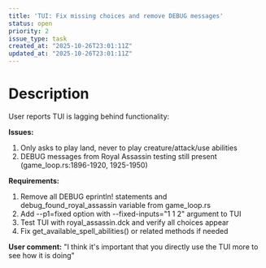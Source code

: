 ```yaml
---
title: 'TUI: Fix missing choices and remove DEBUG messages'
status: open
priority: 2
issue_type: task
created_at: "2025-10-26T23:01:11Z"
updated_at: "2025-10-26T23:01:11Z"
---
```


# Description

User reports TUI is lagging behind functionality:

**Issues:**
1. Only asks to play land, never to play creature/attack/use abilities
2. DEBUG messages from Royal Assassin testing still present (game_loop.rs:1896-1920, 1925-1950)

**Requirements:**
1. Remove all DEBUG eprintln! statements and debug_found_royal_assassin variable from game_loop.rs
2. Add --p1=fixed option with --fixed-inputs="1 1 2" argument to TUI
3. Test TUI with royal_assassin.dck and verify all choices appear
4. Fix get_available_spell_abilities() or related methods if needed

**User comment:**
"I think it's important that you directly use the TUI more to see how it is doing"
